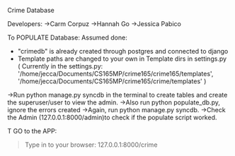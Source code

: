 Crime Database 

Developers:
->Carm Corpuz
->Hannah Go
->Jessica Pabico


To POPULATE Database:
Assumed done:
* "crimedb" is already created through postgres and connected to django
* Template paths are changed to your own in Template dirs in settings.py ( Currently in the settings.py: '/home/jecca/Documents/CS165MP/crime165/crime165/templates',
	'/home/jecca/Documents/CS165MP/crime165/crime/templates' )

->Run python manage.py syncdb in the terminal to create tables and create the superuser/user to view the admin.
->Also run python populate_db.py, ignore the errors created
->Again, run python manage.py syncdb. 
->Check the Admin (127.0.0.1:8000/admin)to check if the populate script worked.

T GO to the APP:
> Type in to your browser: 127.0.0.1:8000/crime
